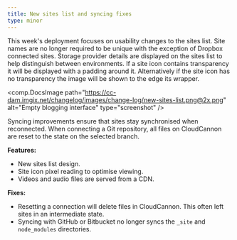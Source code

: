 ```yaml
---
title: New sites list and syncing fixes
type: minor
---
```


This week's deployment focuses on usability changes to the sites list. Site names are no longer required to be unique with the exception of Dropbox connected sites. Storage provider details are displayed on the sites list to help distinguish between environments. If a site icon contains transparency it will be displayed with a padding around it. Alternatively if the site icon has no transparency the image will be shown to the edge its wrapper.

<comp.DocsImage path="https://cc-dam.imgix.net/changelog/images/change-log/new-sites-list.png@2x.png" alt="Empty blogging interface" type="screenshot" />

Syncing improvements ensure that sites stay synchronised when reconnected. When connecting a Git repository, all files on CloudCannon are reset to the state on the selected branch.

**Features:**

* New sites list design.
* Site icon pixel reading to optimise viewing.
* Videos and audio files are served from a CDN.


**Fixes:**

* Resetting a connection will delete files in CloudCannon. This often left sites in an intermediate state.
* Syncing with GitHub or Bitbucket no longer syncs the `_site` and `node_modules` directories.
